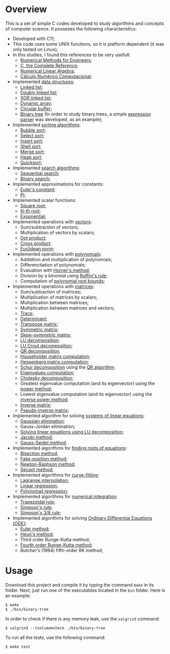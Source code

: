 # Overview

This is a set of simple C codes developed to study algorithms and concepts of computer science. It posseses the following characteristics:

- Developed with C11;
- This code uses some UNIX functions, so it is platform dependent (it was only tested on Linux);
- In this studies, I found this references to be very usefull:
    - [Numerical Methods for Engineers](https://books.google.com.br/books?id=SA1LPgAACAAJ&hl=pt-BR&source=gbs_book_other_versions);
    - [C, the Complete Reference](https://books.google.com.br/books/about/C_the_Complete_Reference.html?id=hHc_AQAAIAAJ&redir_esc=y);
    - [Numerical Linear Algebra](https://www.google.com.br/books/edition/Numerical_Linear_Algebra/4Mou5YpRD_kC?hl=pt-BR&gbpv=1&dq=inauthor:%22Lloyd+N.+Trefethen%22&printsec=frontcover);
    - [Cálculo Numérico Computacional](https://sergiopeters.prof.ufsc.br/livro-calculo-numerico-computacional/);
- Implemented [data structures](https://en.wikipedia.org/wiki/Data_structure):
    - [Linked list](https://en.wikipedia.org/wiki/Linked_list);
    - [Doubly linked list](https://en.wikipedia.org/wiki/Doubly_linked_list);
    - [XOR linked list](https://en.wikipedia.org/wiki/XOR_linked_list);
    - [Dynamic array](https://en.wikipedia.org/wiki/Dynamic_array);
    - [Circular buffer](https://en.wikipedia.org/wiki/Circular_buffer);
    - [Binary tree](https://en.wikipedia.org/wiki/Binary_tree) (In order to study binary trees, a simple [expression parser](https://en.wikipedia.org/wiki/Parsing_expression_grammar) was developed, as an example);
- Implemented [sorting algorithms](https://en.wikipedia.org/wiki/Sorting_algorithm):
    - [Bubble sort](https://en.wikipedia.org/wiki/Bubble_sort);
    - [Select sort](https://en.wikipedia.org/wiki/Selection_sort);
    - [Insert sort](https://en.wikipedia.org/wiki/Insertion_sort);
    - [Shell sort](https://en.wikipedia.org/wiki/Shellsort);
    - [Merge sort](https://en.wikipedia.org/wiki/Merge_sort);
    - [Heap sort](https://en.wikipedia.org/wiki/Heapsort);
    - [Quicksort](https://en.wikipedia.org/wiki/Quicksort);
- Implemented [search algorithms](https://en.wikipedia.org/wiki/Search_algorithm):
    - [Sequential search](https://en.wikipedia.org/wiki/Linear_search);
    - [Binary search](https://en.wikipedia.org/wiki/Search_algorithm);
- Implemented approximations for constants:
    - [Euler's constant](https://en.wikipedia.org/wiki/Euler%27s_constant);
    - [Pi](https://en.wikipedia.org/wiki/Pi);
- Implemented scalar functions:
    - [Square root](https://en.wikipedia.org/wiki/Square_root);
    - [N-th root](https://en.wikipedia.org/wiki/Nth_root);
    - [Exponential](https://en.wikipedia.org/wiki/Exponential_function);
- Implemented operations with [vectors](https://en.wikipedia.org/wiki/Vector_(mathematics_and_physics)):
    - Sum/subtraction of vectors;
    - Multiplication of vectors by scalars;
    - [Dot product](https://en.wikipedia.org/wiki/Dot_product);
    - [Cross product](https://en.wikipedia.org/wiki/Cross_product);
    - [Euclidean norm](https://en.wikipedia.org/wiki/Euclidean_space#Euclidean_norm);
- Implemented operations with [polynomials](https://en.wikipedia.org/wiki/Polynomial):
    - Addidtion and multiplication of polynomials;
    - Differenctiation of polynomials;
    - Evaluation with [Horner's method](https://en.wikipedia.org/wiki/Horner%27s_method);
    - Division by a binomial using [Ruffini's rule](https://en.wikipedia.org/wiki/Ruffini%27s_rule);
    - Computation of [polynomial root bounds](https://en.wikipedia.org/wiki/Geometrical_properties_of_polynomial_roots#Bounds_on_all_roots);
- Implemented operations with [matrices](https://en.wikipedia.org/wiki/Matrix_(mathematics)):
    - Sum/subtraction of matrices;
    - Multiplication of matrices by scalars;
    - Multiplication between matrices;
    - Multiplication between matrices and vectors;
    - [Trace](https://en.wikipedia.org/wiki/Trace_(linear_algebra));
    - [Determinant](https://en.wikipedia.org/wiki/Determinant);
    - [Transpose matrix](https://en.wikipedia.org/wiki/Transpose);
    - [Symmetric matrix](https://en.wikipedia.org/wiki/Symmetric_matrix);
    - [Skew-symmetric matrix](https://en.wikipedia.org/wiki/Skew-symmetric_matrix);
    - [LU decomposition](https://en.wikipedia.org/wiki/LU_decomposition);
    - [LU Crout decomposition](https://en.wikipedia.org/wiki/Crout_matrix_decomposition);
    - [QR decomposition](https://en.wikipedia.org/wiki/QR_decomposition);
    - [Householder matrix computation](https://en.wikipedia.org/wiki/Householder_transformation#Householder_matrix);
    - [Hessenberg matrix computation](https://en.wikipedia.org/wiki/Hessenberg_matrix);
    - [Schur decomposition](https://en.wikipedia.org/wiki/Schur_decomposition) using the [QR algorithm](https://en.wikipedia.org/wiki/QR_algorithm);
    - [Eigenvalues computation](https://en.wikipedia.org/wiki/Eigenvalues_and_eigenvectors);
    - [Cholesky decomposition](https://en.wikipedia.org/wiki/Cholesky_decomposition);
    - Greatest eigenvalue computation (and its eigenvector) using the [power method](https://en.wikipedia.org/wiki/Power_iteration);
    - Lowest eigenvalue computation (and its eigenvector) using the [inverse power method](https://en.wikipedia.org/wiki/Inverse_iteration);
    - [Inverse matrix](https://en.wikipedia.org/wiki/Invertible_matrix);
    - [Pseudo-inverse matrix](https://en.wikipedia.org/wiki/Generalized_inverse);
- Implemented algorithm for solving [systems of linear equations](https://en.wikipedia.org/wiki/System_of_linear_equations):
    - [Gaussian elimination](https://en.wikipedia.org/wiki/Gaussian_elimination);
    - Gauss-Jordan elimination;
    - [Solving linear equations using LU decomposition](https://en.wikipedia.org/wiki/LU_decomposition#Solving_linear_equations);
    - [Jacobi method](https://en.wikipedia.org/wiki/Jacobi_method);
    - [Gauss-Seidel method](https://en.wikipedia.org/wiki/Gauss%E2%80%93Seidel_method);
- Implemented algorithms for [finding roots of equations](https://en.wikipedia.org/wiki/Root-finding_algorithms):
    - [Bisection method](https://en.wikipedia.org/wiki/Bisection_method);
    - [Fake-position method](https://en.wikipedia.org/wiki/Regula_falsi);
    - [Newton-Raphson method](https://en.wikipedia.org/wiki/Newton%27s_method);
    - [Secant method](https://en.wikipedia.org/wiki/Secant_method);
- Implemented algorithms for [curve-fitting](https://en.wikipedia.org/wiki/Curve_fitting):
    - [Lagrange interpolation](https://en.wikipedia.org/wiki/Lagrange_polynomial);
    - [Linear regression](https://en.wikipedia.org/wiki/Linear_regression);
    - [Polynomail regression](https://en.wikipedia.org/wiki/Polynomial_regression);
- Implemented algorithms for [numerical integration](https://en.wikipedia.org/wiki/Numerical_integration):
    - [Trapezoidal rule](https://en.wikipedia.org/wiki/Trapezoidal_rule);
    - [Simpson's rule](https://en.wikipedia.org/wiki/Simpson%27s_rule);
    - [Simpson's 3/8 rule](https://en.wikipedia.org/wiki/Simpson%27s_rule#Simpson's_3/8_rule);
- Implemented algorithms for solving [Ordinary Differential Equations (ODE)](https://en.wikipedia.org/wiki/Ordinary_differential_equation):
    - [Euler method](https://en.wikipedia.org/wiki/Euler_method);
    - [Heun's method](https://en.wikipedia.org/wiki/Heun%27s_method);
    - Third order Runge-Kutta method;
    - [Fourth order Runge-Kutta method](https://en.wikipedia.org/wiki/Runge%E2%80%93Kutta_methods);
    - Butcher’s (1964) fifth-order RK method;

# Usage

Download this project and compile it by typing the command `make` in its folder. Next, just run one of the executables located in the `bin` folder. Here is an example:

```console
$ make
$ ./bin/binary-tree
```

In order to check if there is any memory leak, use the `valgrind` command:

```console
$ valgrind --tool=memcheck ./bin/binary-tree
```

To run all the tests, use the following command:

```console
$ make test
```